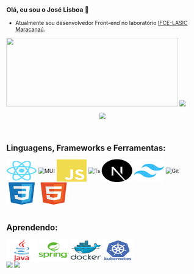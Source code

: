 ### Olá, eu sou o José Lisboa 👋
- Atualmente sou desenvolvedor Front-end no laboratório [IFCE-LASIC Maracanaú](https://lasicifce.com.br/).
<div width="900em">
  <img src="https://github-readme-stats.vercel.app/api?username=joselisboaa&show_icons=true&theme=vision-friendly-dark&include_all_commits=false&count_private=true" height="180em" width="450em">
  <img src="https://github-readme-stats.vercel.app/api/top-langs/?username=joselisboaa&layout=compact&langs_count=10&theme=vision-friendly-dark" height="180em">
  <p align="center">
    <img src="https://streak-stats.demolab.com/?user=joselisboaa&theme=vision-friendly-dark" height="180em">  
  </p>
</div>
<br>

## Linguagens, Frameworks e Ferramentas:

<div style="display: inline-block margin-block: 16px">
  <img align="center" alt="React" height="60" width="80" src="https://raw.githubusercontent.com/devicons/devicon/master/icons/react/react-original.svg">
  <img align="center" alt="MUI" height="60" width="80"  src="https://cdn.jsdelivr.net/gh/devicons/devicon/icons/materialui/materialui-original.svg" />
  <img align="center" alt="Js" height="60" width="80" src="https://raw.githubusercontent.com/devicons/devicon/master/icons/javascript/javascript-plain.svg">
  <img align="center" alt="Ts" height="60" width="80" src="https://cdn.jsdelivr.net/gh/devicons/devicon/icons/typescript/typescript-original.svg" />
  <img align="center" alt="Next" height="60" width="80" src="https://github.com/devicons/devicon/blob/master/icons/nextjs/nextjs-original.svg">
  <img align="center" alt="HTML" height="60" width="80" src="https://github.com/devicons/devicon/blob/master/icons/tailwindcss/tailwindcss-plain.svg">
  <img align="center" alt="Git" height="60" width="80"  src="https://cdn.jsdelivr.net/gh/devicons/devicon/icons/git/git-original.svg" />
  <img align="center" alt="CSS" height="60" width="80" src="https://raw.githubusercontent.com/devicons/devicon/master/icons/css3/css3-original.svg">
  <img align="center" alt="Tailwind" height="60" width="80" src="https://raw.githubusercontent.com/devicons/devicon/master/icons/html5/html5-original.svg"> 
</div><br>

## Aprendendo:
<div style="display: inline-block">
  <img align="center" alt="Java" height="60" width="80"  src="https://raw.githubusercontent.com/devicons/devicon/1119b9f84c0290e0f0b38982099a2bd027a48bf1/icons/java/java-original-wordmark.svg" />
  <img align="center" alt="Spring" height="60" width="80"  src="https://raw.githubusercontent.com/devicons/devicon/1119b9f84c0290e0f0b38982099a2bd027a48bf1/icons/spring/spring-original-wordmark.svg" />
  <img align="center" alt="Docker" height="60" width="80" src="https://github.com/devicons/devicon/blob/master/icons/docker/docker-original-wordmark.svg" />
  <img align="center" alt="Kubernetes" height="60" width="80" src="https://github.com/devicons/devicon/blob/master/icons/kubernetes/kubernetes-plain-wordmark.svg" />
</div>

<br>

<div>
  <a href="mailto:joselisboaa05@gmail.com" target="_blank"><img src="https://img.shields.io/badge/-Gmail-%23333?style=for-the-badge&logo=gmail&logoColor=white"></a>
  <a href="https://www.linkedin.com/in/jose-lisboa-3316301a2/" target="_blank"><img src="https://img.shields.io/badge/-LinkedIn-%230077B5?style=for-the-badge&logo=linkedin&logoColor=white"></a>   
</div>
